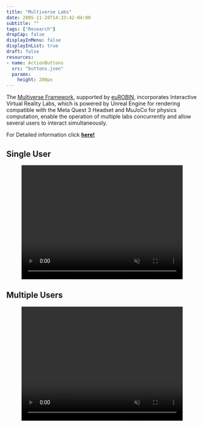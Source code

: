 ```yaml
---
title: "Multiverse Labs"
date: 2005-11-28T14:33:42-04:00
subtitle: ""
tags: ["Research"]
dropCap: false
displayInMenu: false
displayInList: true
draft: false
resources:
- name: ActionButtons
  src: "buttons.json"
  params:
    height: 200px
---
```


The [Multiverse Framework](https://github.com/Multiverse-Framework/Multiverse), supported by [euROBIN](https://www.eurobin-project.eu/), incorporates Interactive Virtual Reality Labs, which is powered by Unreal Engine for rendering compatible with the Meta Quest 3 Headset and MuJoCo for physics computation, enable the operation of multiple labs concurrently and allow several users to interact simultaneously.

<div class="hidde-after-preview">
  For Detailed information click
  <a class="btn btn-success" target="_blank" href="multiverse-labs"><b>here!</b></a>
</div>

<!--more-->

<!-- <div class="main-well-flex-container" style="margin:20px;align-items: center;">

  <div style="flex:30%;">
      <img src="profile_picture.png" style="clip-path: circle(35%);">
  </div>

  <div style="flex:70%;">
    <h3>Replace with Name</h3>
    Tel:     +49 XXXXXXXXXX <br>
    Fax:     +49 XXXXXXXXXX <br>
    Mail:    <a href="mailto:XXXXXXX@cs.uni-bremen.de">XXXXXX@cs.uni-bremen.de</a> <br>
    <a style="color:red" href="https://ai.uni-bremen.de/team/XXXXXXXXX">
      <span style="font-size: 15px;">Profile</span>
    </a>
  </div>

</div> -->

<h2>Single User</h2>
<figure class="video_container">
  <video width="100%%" height="300" autoplay loop muted controls>
    <source src="./SingleUserDemo.mp4" type="video/mp4">
    Your browser does not support the video tag.
  </video>
</figure>

<h2>Multiple Users</h2>
<figure class="video_container">
  <video width="100%%" height="300" autoplay loop muted controls>
    <source src="./MultiUserDemo.mp4" type="video/mp4">
    Your browser does not support the video tag.
  </video>
</figure>

<br/>

